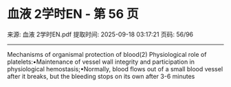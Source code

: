 # 血液 2学时EN - 第 56 页

来源: 血液 2学时EN.pdf
提取时间: 2025-09-18 03:17:21
页码: 56/96

---

Mechanisms of organismal protection of blood(2) Physiological role of platelets:•Maintenance of vessel wall integrity and participation in physiological hemostasis;•Normally, blood flows out of a small blood vessel after it breaks, but the bleeding stops on its own after 3-6 minutes